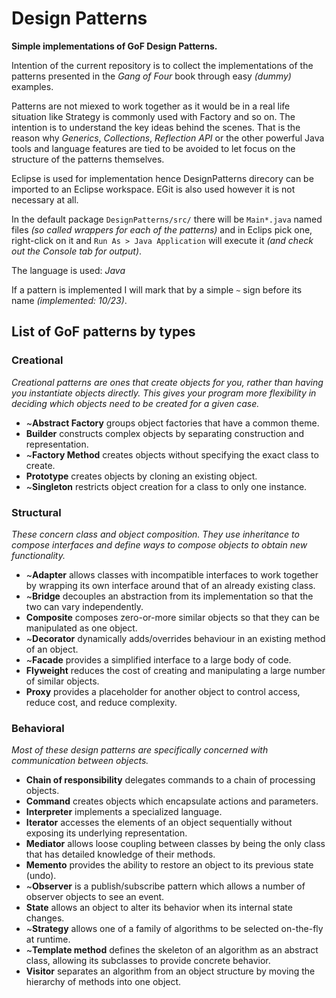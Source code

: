 Design Patterns
===============

**Simple implementations of GoF Design Patterns.**

Intention of the current repository is to collect the implementations of 
the patterns presented in the *Gang of Four* book through easy *(dummy)* examples.

Patterns are not miexed to work together as it would be in a real life situation like 
Strategy is commonly used with Factory and so on. The intention is to understand the key ideas behind 
the scenes. That is the reason why *Generics*, *Collections*, *Reflection API* or the other powerful Java 
tools and language features are tied to be avoided to let focus on the structure of the patterns themselves.

Eclipse is used for implementation hence DesignPatterns direcory can be imported to an Eclipse workspace. 
EGit is also used however it is not necessary at all.

In the default package `DesignPatterns/src/` there will be `Main*.java` named files *(so called wrappers for each 
of the patterns)* and in Eclips pick one, right-click on it and `Run As > Java Application` will execute it 
*(and check out the Console tab for output)*.

The language is used: *Java*

If a pattern is implemented I will mark that by a simple `~` sign before its name *(implemented: 10/23)*.

List of GoF patterns by types
-----------------------------

### Creational

*Creational patterns are ones that create objects for you, rather than having you instantiate objects directly. 
This gives your program more flexibility in deciding which objects need to be created for a given case.*

- ~**Abstract Factory** groups object factories that have a common theme.
- **Builder** constructs complex objects by separating construction and representation.
- ~**Factory Method** creates objects without specifying the exact class to create.
- **Prototype** creates objects by cloning an existing object.
- ~**Singleton** restricts object creation for a class to only one instance.

### Structural

*These concern class and object composition. 
They use inheritance to compose interfaces and define ways to compose objects to obtain new functionality.*

- ~**Adapter** allows classes with incompatible interfaces to work together by wrapping its own interface around that of an already existing class.
- ~**Bridge** decouples an abstraction from its implementation so that the two can vary independently.
- **Composite** composes zero-or-more similar objects so that they can be manipulated as one object.
- ~**Decorator** dynamically adds/overrides behaviour in an existing method of an object.
- ~**Facade** provides a simplified interface to a large body of code.
- **Flyweight** reduces the cost of creating and manipulating a large number of similar objects.
- **Proxy** provides a placeholder for another object to control access, reduce cost, and reduce complexity.

### Behavioral

*Most of these design patterns are specifically concerned with communication between objects.*

- **Chain of responsibility** delegates commands to a chain of processing objects.
- **Command** creates objects which encapsulate actions and parameters.
- **Interpreter** implements a specialized language.
- **Iterator** accesses the elements of an object sequentially without exposing its underlying representation.
- **Mediator** allows loose coupling between classes by being the only class that has detailed knowledge of their methods.
- **Memento** provides the ability to restore an object to its previous state (undo).
- ~**Observer** is a publish/subscribe pattern which allows a number of observer objects to see an event.
- **State** allows an object to alter its behavior when its internal state changes.
- ~**Strategy** allows one of a family of algorithms to be selected on-the-fly at runtime.
- ~**Template method** defines the skeleton of an algorithm as an abstract class, allowing its subclasses to provide concrete behavior.
- **Visitor** separates an algorithm from an object structure by moving the hierarchy of methods into one object.

